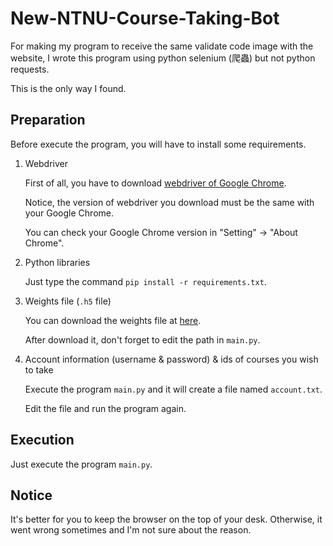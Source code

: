 # New-NTNU-Course-Taking-Bot
For making my program to receive the same validate code image with the website, I wrote this program using python selenium (爬蟲) but not python requests.

This is the only way I found.

## Preparation
Before execute the program, you will have to install some requirements.

1. Webdriver

   First of all, you have to download [webdriver of Google Chrome](https://chromedriver.chromium.org/downloads).
   
   Notice, the version of webdriver you download must be the same with your Google Chrome.
   
   You can check your Google Chrome version in "Setting" -> "About Chrome".

2. Python libraries

   Just type the command `pip install -r requirements.txt`.
   
3. Weights file (`.h5` file)

   You can download the weights file at [here](https://drive.google.com/file/d/1qdB1SECI-cwqbUQNbJ834EcRAX07i4Z5/view?usp=sharing).
   
   After download it, don't forget to edit the path in `main.py`.
   
4. Account information (username & password) & ids of courses you wish to take

   Execute the program `main.py` and it will create a file named `account.txt`.
   
   Edit the file and run the program again.
   
## Execution

Just execute the program `main.py`.

## Notice

It's better for you to keep the browser on the top of your desk. Otherwise, it went wrong sometimes and I'm not sure about the reason.
